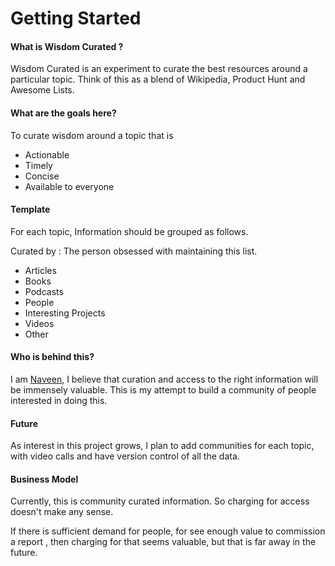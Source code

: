 # Getting Started

#### **What is Wisdom Curated ?**

Wisdom Curated is an experiment to curate the best resources around a particular topic. Think of this as a blend of Wikipedia, Product Hunt and Awesome Lists.

#### What are the goals here?

To curate wisdom around a topic that is

* Actionable
* Timely
* Concise
* Available to everyone

#### Template

For each topic, Information should be grouped as follows.

Curated by : The person obsessed with maintaining this list.

* Articles
* Books
* Podcasts
* People
* Interesting Projects
* Videos
* Other

#### Who is behind this?

I am [Naveen](https://twitter.com/_naveenmishra), I believe that curation and access to the right information will be immensely valuable. This is my attempt to build a community of people interested in doing this.

#### Future

As interest in this project grows, I plan to add communities for each topic, with video calls and have version control of all the data.

#### Business Model

Currently, this is community curated information. So charging for access doesn't make any sense.

If there is sufficient demand for people, for see enough value to commission a report , then charging for that seems valuable, but that is far away in the future. 




